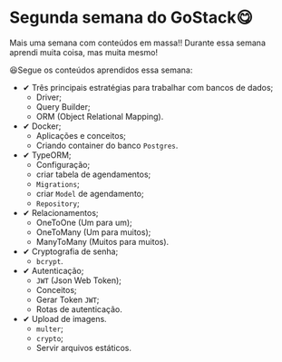 <h1>Segunda semana do GoStack😋</h1>

<p>Mais uma semana com conteúdos em massa!! Durante essa semana aprendi muita coisa, mas muita mesmo!</p>

😆Segue os conteúdos aprendidos essa semana:

- ✔ Três principais estratégias para trabalhar com bancos de dados;
    - Driver;
    - Query Builder;
    - ORM (Object Relational Mapping).
- ✔ Docker;
    - Aplicações e conceitos;
    - Criando container do banco `Postgres`.
- ✔ TypeORM;
    - Configuração;
    - criar tabela de agendamentos;
    - `Migrations`;
    - criar  `Model` de agendamento;
    - `Repository`;
- ✔ Relacionamentos;
    - OneToOne (Um para um);
    - OneToMany (Um para muitos);
    - ManyToMany (Muitos para muitos).
- ✔ Cryptografia de senha;
    - `bcrypt`.
- ✔ Autenticação;
    - `JWT` (Json Web Token);
    - Conceitos;
    - Gerar Token `JWT`;
    - Rotas de autenticação.
- ✔ Upload de imagens.
    - `multer`;
    - `crypto`;
    - Servir arquivos estáticos.